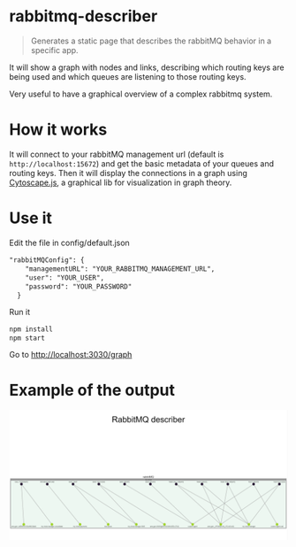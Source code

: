 # rabbitmq-describer

> Generates a static page that describes the rabbitMQ behavior in a specific app.

It will show a graph with nodes and links, describing which routing keys are being used and which queues are listening to those routing keys.

Very useful to have a graphical overview of a complex rabbitmq system.

# How it works

It will connect to your rabbitMQ management url (default is `http://localhost:15672`) and get the basic metadata of your queues and routing keys. Then it will display the connections in a graph using [Cytoscape.js](https://js.cytoscape.org/), a graphical lib for visualization in graph theory.

# Use it

Edit the file in config/default.json

```
"rabbitMQConfig": {
    "managementURL": "YOUR_RABBITMQ_MANAGEMENT_URL",
    "user": "YOUR_USER",
    "password": "YOUR_PASSWORD"
  }
```

Run it

```
npm install
npm start
```

Go to [http://localhost:3030/graph](http://localhost:3030/graph)

# Example of the output

![Graph](resources/rabbitMQ_demo.png)

